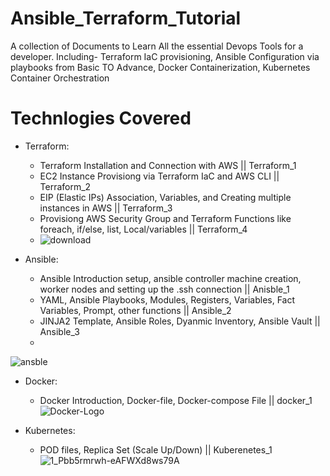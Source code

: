 # Ansible_Terraform_Tutorial
A collection of Documents to Learn All the essential Devops Tools for a developer. Including- Terraform IaC provisioning, Ansible Configuration via playbooks from Basic TO Advance, Docker Containerization, Kubernetes Container Orchestration

# Technlogies Covered
- Terraform:
  * Terraform Installation and Connection with AWS  || Terraform_1
  * EC2 Instance Provisiong via Terraform IaC and AWS CLI  || Terraform_2
  * EIP (Elastic IPs) Association, Variables, and Creating multiple instances in AWS || Terraform_3
  * Provisiong AWS Security Group and Terraform Functions like foreach, if/else, list, Local/variables || Terraform_4
  * 
    ![download](https://github.com/akshitmittal20/Ansible_Terraform_Tutorial/assets/63283989/49df6a2f-c165-4a28-9977-34dfc25b1578)

 
- Ansible:
  * Ansible Introduction setup, ansible controller machine creation, worker nodes and setting up the .ssh connection  || Anisble_1
  * YAML, Ansible Playbooks, Modules, Registers, Variables, Fact Variables, Prompt, other functions  || Ansible_2
  * JINJA2 Template, Ansible Roles, Dyanmic Inventory, Ansible Vault || Ansible_3
  * 
![ansble](https://github.com/akshitmittal20/Ansible_Terraform_Tutorial/assets/63283989/640bcb1d-8b0f-4059-b8b3-e455bfcfecd3)

 
- Docker:
  * Docker Introduction, Docker-file, Docker-compose File  || docker_1
![Docker-Logo](https://github.com/akshitmittal20/Ansible_Terraform_Tutorial/assets/63283989/b9725af4-5317-495c-a8ed-e64036a2ebd6)

- Kubernetes:
  * POD files, Replica Set (Scale Up/Down)  || Kuberenetes_1
    ![1_Pbb5rmrwh-eAFWXd8ws79A](https://github.com/akshitmittal20/Ansible_Terraform_Tutorial/assets/63283989/d10b6bff-92dc-45c4-a9a0-8756b0008efa)

